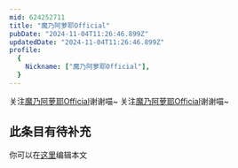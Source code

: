 ```yaml
---
mid: 624252711
title: "魔乃阿萝耶Official"
pubDate: "2024-11-04T11:26:46.899Z"
updatedDate: "2024-11-04T11:26:46.899Z"
profile:
  {
    Nickname: ["魔乃阿萝耶Official"],
  }
---
```


关注[魔乃阿萝耶Official](https://space.bilibili.com/624252711)谢谢喵~ 关注[魔乃阿萝耶Official](https://space.bilibili.com/624252711)谢谢喵~

## 此条目有待补充
你可以在[这里](https://github.com/Yuhanawa/VTuber.ICU/edit/master/src/content/v/魔乃阿萝耶Official/index.md)编辑本文
